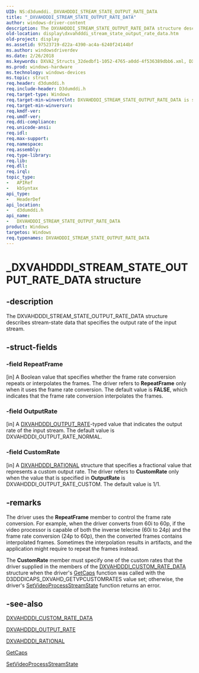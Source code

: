 ```yaml
---
UID: NS:d3dumddi._DXVAHDDDI_STREAM_STATE_OUTPUT_RATE_DATA
title: "_DXVAHDDDI_STREAM_STATE_OUTPUT_RATE_DATA"
author: windows-driver-content
description: The DXVAHDDDI_STREAM_STATE_OUTPUT_RATE_DATA structure describes stream-state data that specifies the output rate of the input stream.
old-location: display\dxvahdddi_stream_state_output_rate_data.htm
old-project: display
ms.assetid: 97523719-d22a-4390-ac4a-6240f24144bf
ms.author: windowsdriverdev
ms.date: 2/26/2018
ms.keywords: DXVA2_Structs_32dedbf1-1052-4765-a0dd-4f536389dbb6.xml, DXVAHDDDI_STREAM_STATE_OUTPUT_RATE_DATA, DXVAHDDDI_STREAM_STATE_OUTPUT_RATE_DATA structure [Display Devices], _DXVAHDDDI_STREAM_STATE_OUTPUT_RATE_DATA, d3dumddi/DXVAHDDDI_STREAM_STATE_OUTPUT_RATE_DATA, display.dxvahdddi_stream_state_output_rate_data
ms.prod: windows-hardware
ms.technology: windows-devices
ms.topic: struct
req.header: d3dumddi.h
req.include-header: D3dumddi.h
req.target-type: Windows
req.target-min-winverclnt: DXVAHDDDI_STREAM_STATE_OUTPUT_RATE_DATA is supported beginning with the Windows 7 operating system.
req.target-min-winversvr: 
req.kmdf-ver: 
req.umdf-ver: 
req.ddi-compliance: 
req.unicode-ansi: 
req.idl: 
req.max-support: 
req.namespace: 
req.assembly: 
req.type-library: 
req.lib: 
req.dll: 
req.irql: 
topic_type:
-	APIRef
-	kbSyntax
api_type:
-	HeaderDef
api_location:
-	d3dumddi.h
api_name:
-	DXVAHDDDI_STREAM_STATE_OUTPUT_RATE_DATA
product: Windows
targetos: Windows
req.typenames: DXVAHDDDI_STREAM_STATE_OUTPUT_RATE_DATA
---
```


# _DXVAHDDDI_STREAM_STATE_OUTPUT_RATE_DATA structure


## -description


The DXVAHDDDI_STREAM_STATE_OUTPUT_RATE_DATA structure describes stream-state data that specifies the output rate of the input stream. 


## -struct-fields




### -field RepeatFrame

[in] A Boolean value that specifies whether the frame rate conversion repeats or interpolates the frames. The driver refers to <b>RepeatFrame</b> only when it uses the frame rate conversion. The default value is <b>FALSE</b>, which indicates that the frame rate conversion interpolates the frames. 


### -field OutputRate

[in] A <a href="https://msdn.microsoft.com/library/windows/hardware/ff563061">DXVAHDDDI_OUTPUT_RATE</a>-typed value that indicates the output rate of the input stream. The default value is DXVAHDDDI_OUTPUT_RATE_NORMAL. 


### -field CustomRate

[in] A <a href="https://msdn.microsoft.com/library/windows/hardware/ff563064">DXVAHDDDI_RATIONAL</a> structure that specifies a fractional value that represents a custom output rate. The driver refers to <b>CustomRate</b> only when the value that is specified in <b>OutputRate</b> is DXVAHDDDI_OUTPUT_RATE_CUSTOM. The default value is 1/1. 


## -remarks



The driver uses the <b>RepeatFrame</b> member to control the frame rate conversion. For example, when the driver converts from 60i to 60p, if the video processor is capable of both the inverse telecine (60i to 24p) and the frame rate conversion (24p to 60p), then the converted frames contains interpolated frames. Sometimes the interpolation results in artifacts, and the application might require to repeat the frames instead.

The <b>CustomRate</b> member must specify one of the custom rates that the driver supplied in the members of the <a href="https://msdn.microsoft.com/library/windows/hardware/ff563045">DXVAHDDDI_CUSTOM_RATE_DATA</a> structure when the driver's <a href="https://msdn.microsoft.com/cf6c61ce-7b53-46d0-b3ff-ed5b2b964c65">GetCaps</a> function was called with the D3DDDICAPS_DXVAHD_GETVPCUSTOMRATES value set; otherwise, the driver's <a href="https://msdn.microsoft.com/b48fbe58-056a-4c3b-8e1e-c65515c21ee4">SetVideoProcessStreamState</a> function returns an error.




## -see-also




<a href="https://msdn.microsoft.com/library/windows/hardware/ff563045">DXVAHDDDI_CUSTOM_RATE_DATA</a>



<a href="https://msdn.microsoft.com/library/windows/hardware/ff563061">DXVAHDDDI_OUTPUT_RATE</a>



<a href="https://msdn.microsoft.com/library/windows/hardware/ff563064">DXVAHDDDI_RATIONAL</a>



<a href="https://msdn.microsoft.com/cf6c61ce-7b53-46d0-b3ff-ed5b2b964c65">GetCaps</a>



<a href="https://msdn.microsoft.com/b48fbe58-056a-4c3b-8e1e-c65515c21ee4">SetVideoProcessStreamState</a>
 

 

